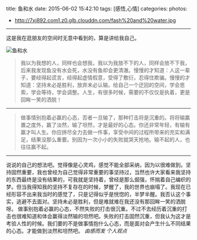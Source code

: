 title: 鱼和水
date: 2015-06-02 15:42:10
tags: [感悟,心情]
categories:
photos:
- http://7xj892.com1.z0.glb.clouddn.com/fash%20and%20water.jpg
---
这是我在逛朋友的空间时无意中看到的，算是讲给我自己。

![鱼和水](http://7xj892.com1.z0.glb.clouddn.com/fash%20and%20water.jpg "鱼和水")
<!--more-->
>我以为我想的人，同样也会想我，我以为我放不下的人，同样会放不下我，后来我发现鱼没有水会死，水没有鱼却会更清澈。慢慢的才知道：人这一辈子，要经得起谎言，经得起虚情假意，受得了敷衍，忍得住欺骗。慢慢的才知道：坚持未必是胜利，放弃未必认输。给自己一个迂回的空间，学会思索，学会等待，学会调整。人生，有很多时候，需要的不仅仅是执着，更是回眸一笑的洒脱！
***

>做事情别抱着必赢的心态，否者一旦输了，那种打击将是沉重的。将将输赢置之度外，赢了淡然，输了坦然，才是最好的心态。你还非常年轻，有输有赢才叫人生。你应拼尽全力去做一件事，享受中间的过程所带来的充实和满足，结果没那么重要。别因为一次小小的失败就哭天抢地。输不起的人，也往往赢不起。

***
说说的自己的想法吧。觉得像是心灵鸡，感觉不能全部采纳，因为以很难做到。坚持固然重要，我也曾经为自己觉得非常重要的事坚持过，当然也许大家看来我坚持的东西最终是没有结果的，可我就是坚持着，曾经是那么倔强，怀揣着自己编织的梦。但当我得知我的坚持不复存在的时候，梦醒了，我的世界也崩塌了。我现在已经形容不出来我当时的感觉了，只是记得似乎是恍惚的，半梦半醒。我否认这个事实，逃避不去面对。坚持未必是胜利，但是难就难在我还没有那回眸一笑的洒脱呀。
做事别抱着必赢的心态，不然失败的打击很沉重。不过不去经历着沉重的打击也很难知道和体会赢得淡然输的坦然吧。失败的打击固然沉重，但我认为这才是考验人性的时候。我们要的不是做事情抱什么心态，而是面对会产生什么不同结果的心态。才能做到淡然和坦然吧。
*由感而发 个人观点*